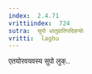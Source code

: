```yaml
---
index:  2.4.71
vrittiindex:  724
sutra:  सुपो धातुप्रातिपदिकयोः
vritti:  laghu 
---
```


एतयोरवयवस्य सुपो लुक्..

